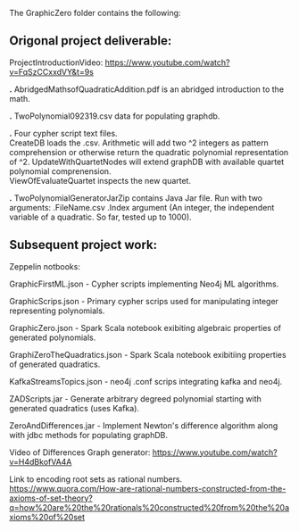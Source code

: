 The GraphicZero folder contains the following:

## Origonal project deliverable:

ProjectIntroductionVideo:
https://www.youtube.com/watch?v=FqSzCCxxdVY&t=9s

**.** AbridgedMathsofQuadraticAddition.pdf is an abridged introduction to the math.

**.** TwoPolynomial092319.csv data for populating graphdb.

**.** Four cypher script text files.  
CreateDB loads the .csv.
Arithmetic will add two ^2 integers as pattern comprehension or otherwise return the quadratic polynomial representation of ^2.
UpdateWithQuartetNodes will extend graphDB with available quartet polynomial comprenension.  
ViewOfEvaluateQuartet inspects the new quartet.

**.** TwoPolynomialGeneratorJarZip contains Java Jar file.
Run with two arguments:
.FileName.csv
.Index argument (An integer, the independent variable of a quadratic. So far, tested up to 1000).

## Subsequent project work:

Zeppelin notbooks:

GraphicFirstML.json           - Cypher scripts implementing Neo4j ML algorithms. 

GraphicScrips.json            - Primary cypher scrips used for manipulating integer representing polynomials.

GraphicZero.json              - Spark Scala notebook exibiting algebraic properties of generated polynomials.     

GraphiZeroTheQuadratics.json  - Spark Scala notebook exibitiing properties of generated quadratics.

KafkaStreamsTopics.json       - neo4j .conf scrips integrating kafka and neo4j.

ZADScripts.jar            - Generate arbitrary degreed polynomial starting with generated quadratics (uses Kafka).

ZeroAndDifferences.jar    - Implement Newton's difference algorithm along with jdbc methods for populating graphDB.


Video of Differences Graph generator:
https://www.youtube.com/watch?v=H4dBkofVA4A

Link to encoding root sets as rational numbers.
https://www.quora.com/How-are-rational-numbers-constructed-from-the-axioms-of-set-theory?q=how%20are%20the%20rationals%20constructed%20from%20the%20axioms%20of%20set
